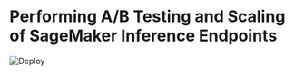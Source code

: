 # Performing A/B Testing and Scaling of SageMaker Inference Endpoints

![Deploy](https://s3-us-west-2.amazonaws.com/robostig-assets-us-west-2/images/5/Deploy.jpg)